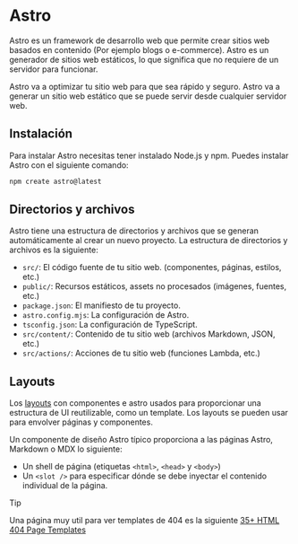 # Astro

Astro es un framework de desarrollo web que permite crear sitios web basados en contenido (Por ejemplo blogs o e-commerce). Astro es un generador de sitios web estáticos, lo que significa que no requiere de un servidor para funcionar.

Astro va a optimizar tu sitio web para que sea rápido y seguro. Astro va a generar un sitio web estático que se puede servir desde cualquier servidor web.

## Instalación

Para instalar Astro necesitas tener instalado Node.js y npm. Puedes instalar Astro con el siguiente comando:

```bash
npm create astro@latest
```


## Directorios y archivos

Astro tiene una estructura de directorios y archivos que se generan automáticamente al crear un nuevo proyecto. La estructura de directorios y archivos es la siguiente:

- `src/`: El código fuente de tu sitio web. (componentes, páginas, estilos, etc.)
- `public/`: Recursos estáticos, assets no procesados (imágenes, fuentes, etc.)
- `package.json`: El manifiesto de tu proyecto.
- `astro.config.mjs`: La configuración de Astro.
- `tsconfig.json`: La configuración de TypeScript.
- `src/content/`: Contenido de tu sitio web (archivos Markdown, JSON, etc.)
- `src/actions/`: Acciones de tu sitio web (funciones Lambda, etc.)

## Layouts

Los [layouts](https://docs.astro.build/en/basics/layouts/) con componentes e astro usados para proporcionar una estructura de UI reutilizable, como un template. Los layouts se pueden usar para envolver páginas y componentes.

Un componente de diseño Astro típico proporciona a las páginas Astro, Markdown o MDX lo siguiente:

- Un shell de página (etiquetas `<html>`, `<head>` y `<body>`) 
- Un `<slot />` para especificar dónde se debe inyectar el contenido individual de la página.


> [!TIP]
> Una página muy util para ver templates de 404 es la siguiente [35+ HTML 404 Page Templates](https://dev.to/stackfindover/35-html-404-page-templates-5bge)